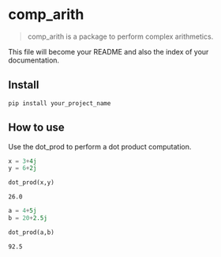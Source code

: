 # comp_arith
> comp_arith is a package to perform complex arithmetics.


This file will become your README and also the index of your documentation.

## Install

`pip install your_project_name`

## How to use

Use the dot_prod to perform a dot product computation.

```python
x = 3+4j
y = 6+2j

dot_prod(x,y)
```




    26.0



```python
a = 4+5j
b = 20+2.5j

dot_prod(a,b)
```




    92.5


